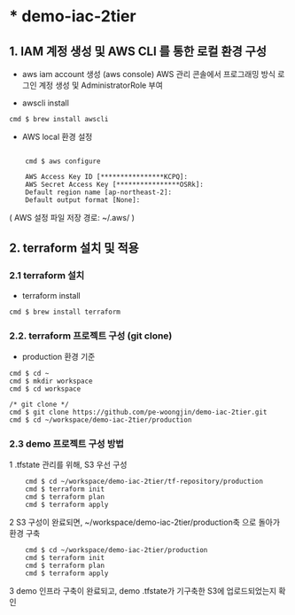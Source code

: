 # * demo-iac-2tier

## 1. IAM 계정 생성 및 AWS CLI 를 통한 로컬 환경 구성
* aws iam account 생성 (aws console)
AWS 관리 콘솔에서 프로그래밍 방식 로그인 계정 생성 및 AdministratorRole 부여

* awscli install  
```console
cmd $ brew install awscli
```

* AWS local 환경 설정 
```console

    cmd $ aws configure

    AWS Access Key ID [****************KCPQ]: 
    AWS Secret Access Key [****************OSRk]: 
    Default region name [ap-northeast-2]: 
    Default output format [None]: 
```
( AWS 설정 파일 저장 경로: ~/.aws/ )


## 2. terraform 설치 및 적용 

### 2.1 terraform 설치
* terraform install
```console
cmd $ brew install terraform
```

### 2.2. terraform 프로젝트 구성 (git clone)
* production 환경 기준
```console
cmd $ cd ~
cmd $ mkdir workspace
cmd $ cd workspace

/* git clone */
cmd $ git clone https://github.com/pe-woongjin/demo-iac-2tier.git
cmd $ cd ~/workspace/demo-iac-2tier/production
```

### 2.3 demo 프로젝트 구성 방법
1 .tfstate 관리를 위해, S3 우선 구성
```console
    cmd $ cd ~/workspace/demo-iac-2tier/tf-repository/production
    cmd $ terraform init
    cmd $ terraform plan
    cmd $ terraform apply
```

2 S3 구성이 완료되면, ~/workspace/demo-iac-2tier/production축 으로 돌아가 환경 구축
```console
    cmd $ cd ~/workspace/demo-iac-2tier/production
    cmd $ terraform init
    cmd $ terraform plan
    cmd $ terraform apply
``` 

3 demo 인프라 구축이 완료되고, demo .tfstate가 기구축한 S3에 업로드되었는지 확인